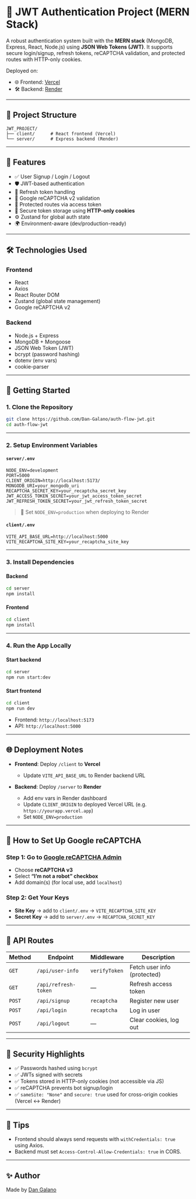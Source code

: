 # 🔐 JWT Authentication Project (MERN Stack)

A robust authentication system built with the **MERN stack** (MongoDB, Express, React, Node.js) using **JSON Web Tokens (JWT)**. It supports secure login/signup, refresh tokens, reCAPTCHA validation, and protected routes with HTTP-only cookies.

Deployed on:
- 🌐 Frontend: [Vercel](https://vercel.com/)
- 🛠️ Backend: [Render](https://render.com/)

---

## 📁 Project Structure

```
JWT_PROJECT/
├── client/      # React frontend (Vercel)
└── server/      # Express backend (Render)
```

---

## 🚀 Features

- ✅ User Signup / Login / Logout
- 🛡️ JWT-based authentication
- 🔄 Refresh token handling
- 🤖 Google reCAPTCHA v2 validation
- 🔐 Protected routes via access token
- 🍪 Secure token storage using **HTTP-only cookies**
- ⚙️ Zustand for global auth state
- 🌍 Environment-aware (dev/production-ready)

---

## 🛠️ Technologies Used

### Frontend
- React
- Axios
- React Router DOM
- Zustand (global state management)
- Google reCAPTCHA v2

### Backend
- Node.js + Express
- MongoDB + Mongoose
- JSON Web Token (JWT)
- bcrypt (password hashing)
- dotenv (env vars)
- cookie-parser

---

## 🧪 Getting Started

### 1. Clone the Repository

```bash
git clone https://github.com/Dan-Galano/auth-flow-jwt.git
cd auth-flow-jwt
```

---

### 2. Setup Environment Variables

#### `server/.env`

```env
NODE_ENV=development
PORT=5000
CLIENT_ORIGIN=http://localhost:5173/
MONGODB_URI=your_mongodb_uri
RECAPTCHA_SECRET_KEY=your_recaptcha_secret_key
JWT_ACCESS_TOKEN_SECRET=your_jwt_access_token_secret
JWT_REFRESH_TOKEN_SECRET=your_jwt_refresh_token_secret
```

> 🔐 Set `NODE_ENV=production` when deploying to Render

#### `client/.env`

```env
VITE_API_BASE_URL=http://localhost:5000
VITE_RECAPTCHA_SITE_KEY=your_recaptcha_site_key
```

---

### 3. Install Dependencies

#### Backend
```bash
cd server
npm install
```

#### Frontend
```bash
cd client
npm install
```

---

### 4. Run the App Locally

#### Start backend
```bash
cd server
npm run start:dev
```

#### Start frontend
```bash
cd client
npm run dev
```

- Frontend: `http://localhost:5173`
- API: `http://localhost:5000`

---

## 🌐 Deployment Notes

- **Frontend**: Deploy `/client` to **Vercel**
  - Update `VITE_API_BASE_URL` to Render backend URL

- **Backend**: Deploy `/server` to **Render**
  - Add env vars in Render dashboard
  - Update `CLIENT_ORIGIN` to deployed Vercel URL (e.g. `https://yourapp.vercel.app`)
  - Set `NODE_ENV=production`

---

## 🤖 How to Set Up Google reCAPTCHA

### Step 1: Go to [Google reCAPTCHA Admin](https://www.google.com/recaptcha/admin/create)
- Choose **reCAPTCHA v3**
- Select **“I’m not a robot” checkbox**
- Add domain(s) (for local use, add `localhost`)

### Step 2: Get Your Keys
- **Site Key** → add to `client/.env` → `VITE_RECAPTCHA_SITE_KEY`
- **Secret Key** → add to `server/.env` → `RECAPTCHA_SECRET_KEY`

---

## 🔗 API Routes

| Method | Endpoint            | Middleware             | Description               |
|--------|---------------------|------------------------|---------------------------|
| `GET`  | `/api/user-info`    | `verifyToken`          | Fetch user info (protected) |
| `GET`  | `/api/refresh-token`| —                      | Refresh access token      |
| `POST` | `/api/signup`       | `recaptcha`            | Register new user         |
| `POST` | `/api/login`        | `recaptcha`            | Log in user               |
| `POST` | `/api/logout`       | —                      | Clear cookies, log out    |

---

## 🔐 Security Highlights

- ✅ Passwords hashed using `bcrypt`
- ✅ JWTs signed with secrets
- ✅ Tokens stored in HTTP-only cookies (not accessible via JS)
- ✅ reCAPTCHA prevents bot signup/login
- ✅ `sameSite: "None"` and `secure: true` used for cross-origin cookies (Vercel ↔ Render)

---

## 📌 Tips

- Frontend should always send requests with `withCredentials: true` using Axios.
- Backend must set `Access-Control-Allow-Credentials: true` in CORS.

---

## ✨ Author

Made by [Dan Galano](https://github.com/Dan-Galano)